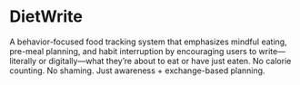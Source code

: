 # DietWrite
A behavior-focused food tracking system that emphasizes mindful eating, pre-meal planning, and habit interruption by encouraging users to write—literally or digitally—what they’re about to eat or have just eaten. No calorie counting. No shaming. Just awareness + exchange-based planning.
